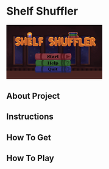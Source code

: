 # Shelf Shuffler

<img src="https://github.com/stefaniesinner/Shelf-Shuffler/blob/main/game.gif" width="50%" height="50%"/>

## About Project

## Instructions

## How To Get

## How To Play
